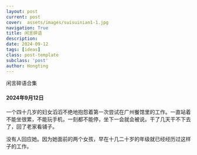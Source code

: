 ```yaml
---
layout: post
current: post
cover:  assets/images/suisuinian1-1.jpg
navigation: True
title: 闲言碎语
description: 
date: 2024-09-12
tags: [ideas]
class: post-template
subclass: 'post'
author: Hongting
---
```


闲言碎语合集

#### 2024年9月12日

一个四十几岁的妇女滔滔不绝地抱怨着第一次尝试在广州餐馆里的工作。一直站着不能坐很累，不能玩手机，一刻都不能停，坐下一会就会被说。干了几天干不下去了，回了老家看铺子。

没有人回应她。因为她面前的两个女孩，早在十几二十岁的年级就已经经历过这样子的工作。